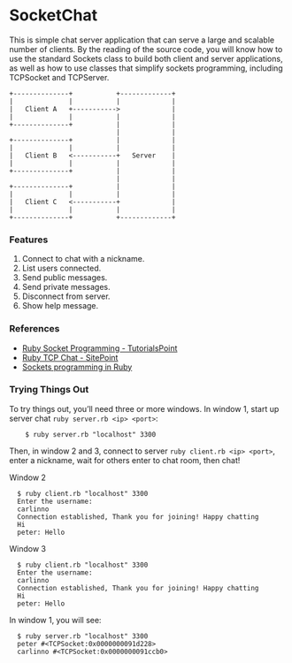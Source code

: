 # SocketChat

This is simple chat server application that can serve a large and scalable number of clients. By the reading of the source code, you will
know how to use the standard Sockets class to build both client and server applications, as well as how to use classes that simplify sockets programming, including TCPSocket and TCPServer.

    +--------------+           +-------------+
    |              |           |             |
    |   Client A   +----------->             |
    |              |           |             |
    +--------------+           |             |
                               |             |
    +--------------+           |             |
    |              |           |             |
    |   Client B   <-----------+   Server    |
    |              |           |             |
    +--------------+           |             |
                               |             |
    +--------------+           |             |
    |              |           |             |
    |   Client C   <-----------+             |
    |              |           |             |
    +--------------+           +-------------+

### Features

1. Connect to chat with a nickname.
2. List users connected.
3. Send public messages.
4. Send private messages.
5. Disconnect from server.
6. Show help message.

### References

* [Ruby Socket Programming - TutorialsPoint](http://www.tutorialspoint.com/ruby/ruby_socket_programming.htm)
* [Ruby TCP Chat - SitePoint](http://www.sitepoint.com/ruby-tcp-chat/)
* [Sockets programming in Ruby](https://www6.software.ibm.com/developerworks/education/l-rubysocks/l-rubysocks-a4.pdf)

### Trying Things Out

To try things out, you’ll need three or more windows. In window 1, start up server chat ``ruby server.rb <ip> <port>``:

        $ ruby server.rb "localhost" 3300

Then, in window 2 and 3, connect to server ``ruby client.rb <ip> <port>``, enter a nickname, wait for others enter to chat room, then chat!

Window 2

      $ ruby client.rb "localhost" 3300
      Enter the username:
      carlinno
      Connection established, Thank you for joining! Happy chatting
      Hi
      peter: Hello

Window 3

      $ ruby client.rb "localhost" 3300
      Enter the username:
      carlinno
      Connection established, Thank you for joining! Happy chatting
      Hi
      peter: Hello

In window 1, you will see:

      $ ruby server.rb "localhost" 3300
      peter #<TCPSocket:0x0000000091d228>
      carlinno #<TCPSocket:0x0000000091ccb0>
